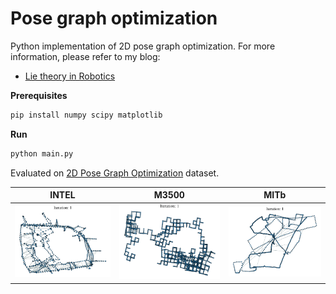 # Pose graph optimization

Python implementation of 2D pose graph optimization. For more information, please refer to my blog:
- [Lie theory in Robotics](https://dgbshien.com/docs/blogs/lie-theory.pdf)

**Prerequisites**
```sh
pip install numpy scipy matplotlib
```

**Run**
```sh
python main.py
```

Evaluated on [2D Pose Graph Optimization](https://lucacarlone.mit.edu/datasets/) dataset.

| INTEL               | M3500               | MITb               |
| ------------------- | ------------------- | ------------------ |
| ![](docs/INTEL.gif) | ![](docs/M3500.gif) | ![](docs/MITb.gif) |
